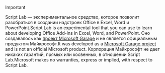 > [!IMPORTANT]
> <span data-ttu-id="7d5bb-101">Script Lab — экспериментальное средство, которое позволит разобраться в создании надстроек Office в Excel, Word и PowerPoint.</span><span class="sxs-lookup"><span data-stu-id="7d5bb-101">Script Lab is an experimental tool that you can use to learn about developing Office Add-ins in Excel, Word, and PowerPoint.</span></span> <span data-ttu-id="7d5bb-102">Оно создавалось как [проект Microsoft Garage](https://www.microsoft.com/en-us/garage/about/) и не является официальным продуктом Майкрософт.</span><span class="sxs-lookup"><span data-stu-id="7d5bb-102">It was developed as a [Microsoft Garage project](https://www.microsoft.com/en-us/garage/about/) and is not an official Microsoft product.</span></span> <span data-ttu-id="7d5bb-103">Корпорация Майкрософт не дает никаких гарантий, прямых или косвенных, в отношении Script Lab.</span><span class="sxs-lookup"><span data-stu-id="7d5bb-103">Microsoft makes no warranties, express or implied, with respect to Script Lab.</span></span>
